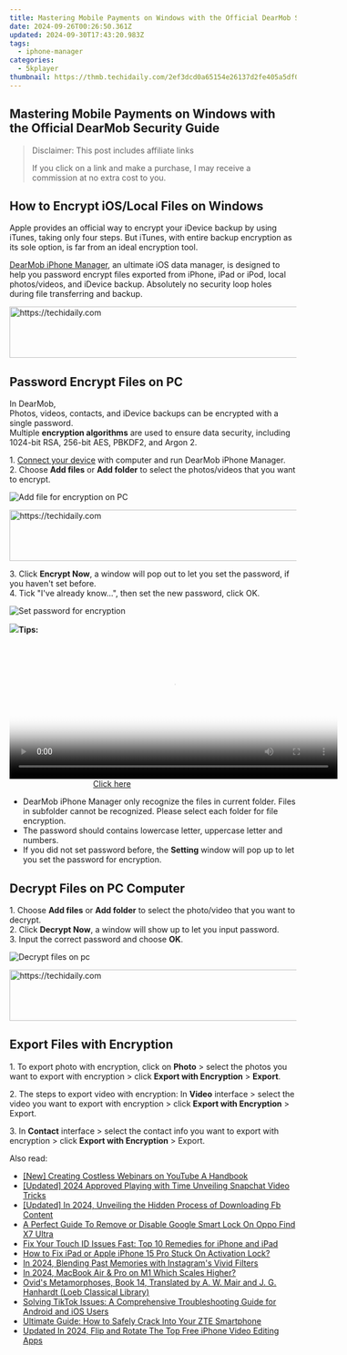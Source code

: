 ```yaml
---
title: Mastering Mobile Payments on Windows with the Official DearMob Security Guide
date: 2024-09-26T00:26:50.361Z
updated: 2024-09-30T17:43:20.983Z
tags:
  - iphone-manager
categories:
  - 5kplayer
thumbnail: https://thmb.techidaily.com/2ef3dcd0a65154e26137d2fe405a5df0d2493a5332797322ea1d725cb91b8167.jpg
---
```


## Mastering Mobile Payments on Windows with the Official DearMob Security Guide

>  Disclaimer: This post includes affiliate links
>
>  If you click on a link and make a purchase, I may receive a commission at no extra cost to you.
>

## How to Encrypt iOS/Local Files on Windows

Apple provides an official way to encrypt your iDevice backup by using iTunes, taking only four steps. But iTunes, with entire backup encryption as its sole option, is far from an ideal encryption tool.

[DearMob iPhone Manager](https://tools.techidaily.com/5kplayer/iphone-manager/), an ultimate iOS data manager, is designed to help you password encrypt files exported from iPhone, iPad or iPod, local photos/videos, and iDevice backup. Absolutely no security loop holes during file transferring and backup. 

<!-- affiliate ads begin -->
<a href="https://appsumo.8odi.net/c/5597632/2144273/7443" target="_top" id="2144273">
  <img src="//a.impactradius-go.com/display-ad/7443-2144273" border="0" alt="https://techidaily.com" width="728" height="90"/>
</a>
<img height="0" width="0" src="https://appsumo.8odi.net/i/5597632/2144273/7443" style="position:absolute;visibility:hidden;" border="0" />
<!-- affiliate ads end -->

## Password Encrypt Files on PC

In DearMob,  
 Photos, videos, contacts, and iDevice backups can be encrypted with a single password.   
 Multiple **encryption algorithms** are used to ensure data security, including 1024-bit RSA, 256-bit AES, PBKDF2, and Argon 2\. 

1\. [Connect your device](https://tools.techidaily.com/5kplayer/products/) with computer and run DearMob iPhone Manager.  
 2\. Choose **Add files** or **Add folder** to select the photos/videos that you want to encrypt.

![Add file for encryption on PC](https://www.5kplayer.com/user-guide/images/userguide-how/guide-encrypt-add-pc.jpg) 

<!-- affiliate ads begin -->
<a href="https://smilemakers.pxf.io/c/5597632/2123901/26106" target="_top" id="2123901">
  <img src="//a.impactradius-go.com/display-ad/26106-2123901" border="0" alt="https://techidaily.com" width="728" height="90"/>
</a>
<img height="0" width="0" src="https://smilemakers.pxf.io/i/5597632/2123901/26106" style="position:absolute;visibility:hidden;" border="0" />
<!-- affiliate ads end -->

3\. Click **Encrypt Now**, a window will pop out to let you set the password, if you haven't set before.  
 4\. Tick "I've already know...", then set the new password, click OK.

![Set password for encryption](https://www.5kplayer.com/user-guide/images/userguide-how/guide-encrypt-password.jpg) 

![](https://www.5kplayer.com/user-guide/images/userguide-how/tips-icon.png)**Tips:**

<!-- affiliate ads begin -->
<span id="1983552">
					<video width="576" height="240" style="cursor:pointer"
           poster="//a.impactradius-go.com/display-clicktoplayimage/1983552.png"
           onclick="if(!this.playClicked){this.play();this.setAttribute('controls',true);this.playClicked=true;}">
	   <source src="//a.impactradius-go.com/display-ad/22993-1983552">
	   <img src="//a.impactradius-go.com/display-clicktoplayimage/1983552.png" style="border: none; height: 100%; width: 100%; object-fit: contain">
	</video>
	<div style="width:360px;text-align:center"><a href="javascript:window.open(decodeURIComponent('https%3A%2F%2Fhomestyler.sjv.io%2Fc%2F5597632%2F1983552%2F22993'), '_blank');void(0);">Click here</a></div>
</span>
<img height="0" width="0" src="https://imp.pxf.io/i/5597632/1983552/22993" style="position:absolute;visibility:hidden;" border="0" />
<!-- affiliate ads end -->

* DearMob iPhone Manager only recognize the files in current folder. Files in subfolder cannot be recognized. Please select each folder for file encryption.
* The password should contains lowercase letter, uppercase letter and numbers.
* If you did not set password before, the **Setting** window will pop up to let you set the password for encryption.

## Decrypt Files on PC Computer

1\. Choose **Add files** or **Add folder** to select the photo/video that you want to decrypt.  
 2\. Click **Decrypt Now**, a window will show up to let you input password.  
 3\. Input the correct password and choose **OK**.

![Decrypt files on pc](https://www.5kplayer.com/user-guide/images/userguide-how/guide-decrypt-add-pc.jpg) 

<!-- affiliate ads begin -->
<a href="https://appsumo.8odi.net/c/5597632/2082535/7443" target="_top" id="2082535">
  <img src="//a.impactradius-go.com/display-ad/7443-2082535" border="0" alt="https://techidaily.com" width="728" height="90"/>
</a>
<img height="0" width="0" src="https://appsumo.8odi.net/i/5597632/2082535/7443" style="position:absolute;visibility:hidden;" border="0" />
<!-- affiliate ads end -->

## Export Files with Encryption

1\. To export photo with encryption, click on **Photo** \> select the photos you want to export with encryption > click **Export with Encryption** \> **Export**.

2\. The steps to export video with encryption: In **Video** interface > select the video you want to export with encryption > click **Export with Encryption** \> Export.

3\. In **Contact** interface > select the contact info you want to export with encryption > click **Export with Encryption** \> Export.

<ins class="adsbygoogle"
     style="display:block"
     data-ad-format="autorelaxed"
     data-ad-client="ca-pub-7571918770474297"
     data-ad-slot="1223367746"></ins>

<ins class="adsbygoogle"
     style="display:block"
     data-ad-client="ca-pub-7571918770474297"
     data-ad-slot="8358498916"
     data-ad-format="auto"
     data-full-width-responsive="true"></ins>

<span class="atpl-alsoreadstyle">Also read:</span>
<div><ul>
<li><a href="https://youtube-tips.techidaily.com/reating-costless-webinars-on-youtube-a-handbook/"><u>[New] Creating Costless Webinars on YouTube A Handbook</u></a></li>
<li><a href="https://snapchat-videos.techidaily.com/updated-2024-approved-playing-with-time-unveiling-snapchat-video-tricks/"><u>[Updated] 2024 Approved Playing with Time Unveiling Snapchat Video Tricks</u></a></li>
<li><a href="https://facebook-video-files.techidaily.com/updated-in-2024-unveiling-the-hidden-process-of-downloading-fb-content/"><u>[Updated] In 2024, Unveiling the Hidden Process of Downloading Fb Content</u></a></li>
<li><a href="https://android-unlock.techidaily.com/a-perfect-guide-to-remove-or-disable-google-smart-lock-on-oppo-find-x7-ultra-by-drfone-android/"><u>A Perfect Guide To Remove or Disable Google Smart Lock On Oppo Find X7 Ultra</u></a></li>
<li><a href="https://os-tips.techidaily.com/fix-your-touch-id-issues-fast-top-10-remedies-for-iphone-and-ipad/"><u>Fix Your Touch ID Issues Fast: Top 10 Remedies for iPhone and iPad</u></a></li>
<li><a href="https://activate-lock.techidaily.com/how-to-fix-ipad-or-apple-iphone-15-pro-stuck-on-activation-lock-by-drfone-ios/"><u>How to Fix iPad or Apple iPhone 15 Pro Stuck On Activation Lock?</u></a></li>
<li><a href="https://instagram-video-files.techidaily.com/in-2024-blending-past-memories-with-instagrams-vivid-filters/"><u>In 2024, Blending Past Memories with Instagram's Vivid Filters</u></a></li>
<li><a href="https://fox-glue.techidaily.com/in-2024-macbook-air-and-pro-on-m1-which-scales-higher/"><u>In 2024, MacBook Air & Pro on M1 Which Scales Higher?</u></a></li>
<li><a href="https://os-tips.techidaily.com/ovids-metamorphoses-book-14-translated-by-a-w-mair-and-j-g-hanhardt-loeb-classical-library/"><u>Ovid's Metamorphoses, Book 14, Translated by A. W. Mair and J. G. Hanhardt (Loeb Classical Library)</u></a></li>
<li><a href="https://os-tips.techidaily.com/solving-tiktok-issues-a-comprehensive-troubleshooting-guide-for-android-and-ios-users/"><u>Solving TikTok Issues: A Comprehensive Troubleshooting Guide for Android and iOS Users</u></a></li>
<li><a href="https://os-tips.techidaily.com/ultimate-guide-how-to-safely-crack-into-your-zte-smartphone/"><u>Ultimate Guide: How to Safely Crack Into Your ZTE Smartphone</u></a></li>
<li><a href="https://video-creation-software.techidaily.com/updated-in-2024-flip-and-rotate-the-top-free-iphone-video-editing-apps/"><u>Updated In 2024, Flip and Rotate The Top Free iPhone Video Editing Apps</u></a></li>
</ul></div>

